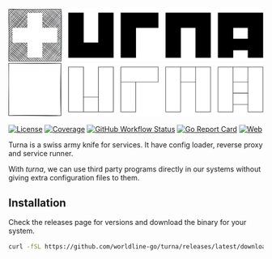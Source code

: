 ![turna](_documents/docs/public/assets/turna.svg#gh-light-mode-only)
![turna](_documents/docs/public/assets/turna_light.svg#gh-dark-mode-only)

[![License](https://img.shields.io/github/license/worldline-go/turna?color=blue&style=flat-square)](https://raw.githubusercontent.com/worldline-go/turna/main/LICENSE)
[![Coverage](https://img.shields.io/sonar/coverage/worldline-go_turna?logo=sonarcloud&server=https%3A%2F%2Fsonarcloud.io&style=flat-square)](https://sonarcloud.io/summary/overall?id=worldline-go_turna)
[![GitHub Workflow Status](https://img.shields.io/github/actions/workflow/status/worldline-go/turna/test.yml?branch=main&logo=github&style=flat-square&label=ci)](https://github.com/worldline-go/turna/actions)
[![Go Report Card](https://goreportcard.com/badge/github.com/worldline-go/turna?style=flat-square)](https://goreportcard.com/report/github.com/worldline-go/turna)
[![Web](https://img.shields.io/badge/web-document-blueviolet?style=flat-square)](https://worldline-go.github.io/turna/)

Turna is a swiss army knife for services. It have config loader, reverse proxy and service runner.

With _turna_, we can use third party programs directly in our systems without giving extra configuration files to them.

## Installation

Check the releases page for versions and download the binary for your system.

```sh
curl -fSL https://github.com/worldline-go/turna/releases/latest/download/turna_Linux_x86_64.tar.gz | tar -xz --overwrite -C ~/bin/ turna
```
